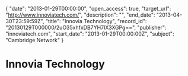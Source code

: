 {
  "date": "2013-01-29T00:00:00", 
  "open_access": true, 
  "target_url": "http://www.innoviatech.com/", 
  "description": "", 
  "end_date": "2013-04-30T23:59:59Z", 
  "title": "Innovia Technology", 
  "record_id": "20130129T000000/2uO35xhfxDB7YH7IX3XGPg==", 
  "publisher": "innoviatech.com", 
  "start_date": "2013-01-29T00:00:00Z", 
  "subject": "Cambridge Network"
}

# Innovia Technology

